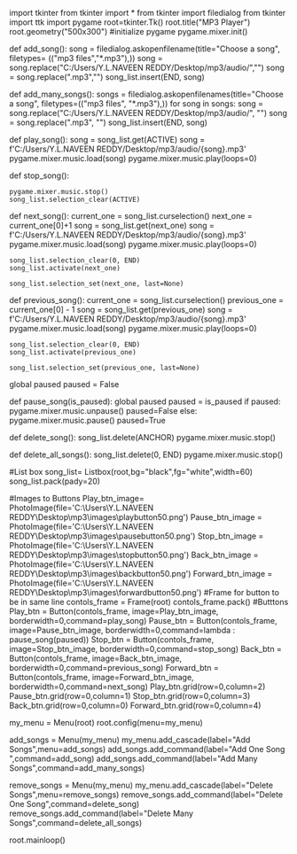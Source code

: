 import tkinter
from tkinter import *
from tkinter import filedialog
from tkinter import ttk
import pygame
root=tkinter.Tk()
root.title("MP3 Player")
root.geometry("500x300")
#initialize pygame
pygame.mixer.init()

def add_song():
    song = filedialog.askopenfilename(title="Choose a song", filetypes= (("mp3 files","*.mp3"),))
    song = song.replace("C:/Users/Y.L.NAVEEN REDDY/Desktop/mp3/audio/","")
    song = song.replace(".mp3","")
    song_list.insert(END, song)

def add_many_songs():
    songs = filedialog.askopenfilenames(title="Choose a song", filetypes=(("mp3 files", "*.mp3"),))
    for song in songs:
        song = song.replace("C:/Users/Y.L.NAVEEN REDDY/Desktop/mp3/audio/", "")
        song = song.replace(".mp3", "")
        song_list.insert(END, song)

def play_song():
    song = song_list.get(ACTIVE)
    song = f'C:/Users/Y.L.NAVEEN REDDY/Desktop/mp3/audio/{song}.mp3'
    pygame.mixer.music.load(song)
    pygame.mixer.music.play(loops=0)


def stop_song():

    pygame.mixer.music.stop()
    song_list.selection_clear(ACTIVE)

def next_song():
    current_one = song_list.curselection()
    next_one = current_one[0]+1
    song = song_list.get(next_one)
    song = f'C:/Users/Y.L.NAVEEN REDDY/Desktop/mp3/audio/{song}.mp3'
    pygame.mixer.music.load(song)
    pygame.mixer.music.play(loops=0)

    song_list.selection_clear(0, END)
    song_list.activate(next_one)

    song_list.selection_set(next_one, last=None)

def previous_song():
    current_one = song_list.curselection()
    previous_one = current_one[0] - 1
    song = song_list.get(previous_one)
    song = f'C:/Users/Y.L.NAVEEN REDDY/Desktop/mp3/audio/{song}.mp3'
    pygame.mixer.music.load(song)
    pygame.mixer.music.play(loops=0)

    song_list.selection_clear(0, END)
    song_list.activate(previous_one)

    song_list.selection_set(previous_one, last=None)
global paused
paused = False

def pause_song(is_paused):
    global paused
    paused = is_paused
    if paused:
        pygame.mixer.music.unpause()
        paused=False
    else:
        pygame.mixer.music.pause()
        paused=True

def delete_song():
    song_list.delete(ANCHOR)
    pygame.mixer.music.stop()

def delete_all_songs():
    song_list.delete(0, END)
    pygame.mixer.music.stop()

#List box
song_list= Listbox(root,bg="black",fg="white",width=60)
song_list.pack(pady=20)

#Images to Buttons
Play_btn_image= PhotoImage(file='C:\\Users\\Y.L.NAVEEN REDDY\\Desktop\\mp3\\images\\playbutton50.png')
Pause_btn_image = PhotoImage(file='C:\\Users\\Y.L.NAVEEN REDDY\\Desktop\\mp3\\images\\pausebutton50.png')
Stop_btn_image = PhotoImage(file='C:\\Users\\Y.L.NAVEEN REDDY\\Desktop\\mp3\\images\\stopbutton50.png')
Back_btn_image = PhotoImage(file='C:\\Users\\Y.L.NAVEEN REDDY\\Desktop\\mp3\\images\\backbutton50.png')
Forward_btn_image = PhotoImage(file='C:\\Users\\Y.L.NAVEEN REDDY\\Desktop\\mp3\\images\\forwardbutton50.png')
#Frame for button to be in same line
contols_frame = Frame(root)
contols_frame.pack()
#Butttons
Play_btn = Button(contols_frame, image=Play_btn_image, borderwidth=0,command=play_song)
Pause_btn = Button(contols_frame, image=Pause_btn_image, borderwidth=0,command=lambda : pause_song(paused))
Stop_btn = Button(contols_frame, image=Stop_btn_image, borderwidth=0,command=stop_song)
Back_btn = Button(contols_frame, image=Back_btn_image, borderwidth=0,command=previous_song)
Forward_btn = Button(contols_frame, image=Forward_btn_image, borderwidth=0,command=next_song)
Play_btn.grid(row=0,column=2)
Pause_btn.grid(row=0,column=1)
Stop_btn.grid(row=0,column=3)
Back_btn.grid(row=0,column=0)
Forward_btn.grid(row=0,column=4)

my_menu = Menu(root)
root.config(menu=my_menu)

add_songs = Menu(my_menu)
my_menu.add_cascade(label="Add Songs",menu=add_songs)
add_songs.add_command(label="Add One Song ",command=add_song)
add_songs.add_command(label="Add Many Songs",command=add_many_songs)

remove_songs = Menu(my_menu)
my_menu.add_cascade(label="Delete Songs",menu=remove_songs)
remove_songs.add_command(label="Delete One Song",command=delete_song)
remove_songs.add_command(label="Delete Many Songs",command=delete_all_songs)


root.mainloop()
